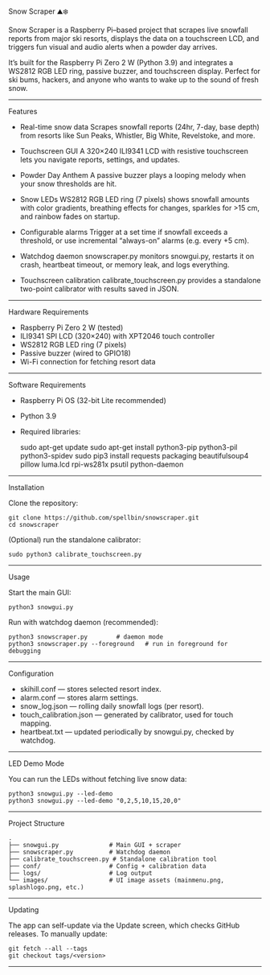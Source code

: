 Snow Scraper ⛰️❄️

Snow Scraper is a Raspberry Pi–based project that scrapes live snowfall
reports from major ski resorts, displays the data on a touchscreen LCD,
and triggers fun visual and audio alerts when a powder day arrives.

It’s built for the Raspberry Pi Zero 2 W (Python 3.9) and integrates a
WS2812 RGB LED ring, passive buzzer, and touchscreen display. Perfect
for ski bums, hackers, and anyone who wants to wake up to the sound of
fresh snow.

------------------------------------------------------------------------

Features

-   Real-time snow data
    Scrapes snowfall reports (24hr, 7-day, base depth) from resorts like
    Sun Peaks, Whistler, Big White, Revelstoke, and more.

-   Touchscreen GUI
    A 320×240 ILI9341 LCD with resistive touchscreen lets you navigate
    reports, settings, and updates.

-   Powder Day Anthem
    A passive buzzer plays a looping melody when your snow thresholds
    are hit.

-   Snow LEDs
    WS2812 RGB LED ring (7 pixels) shows snowfall amounts with color
    gradients, breathing effects for changes, sparkles for >15 cm, and
    rainbow fades on startup.

-   Configurable alarms
    Trigger at a set time if snowfall exceeds a threshold, or use
    incremental “always-on” alarms (e.g. every +5 cm).

-   Watchdog daemon
    snowscraper.py monitors snowgui.py, restarts it on crash, heartbeat
    timeout, or memory leak, and logs everything.

-   Touchscreen calibration
    calibrate_touchscreen.py provides a standalone two-point calibrator
    with results saved in JSON.

------------------------------------------------------------------------

Hardware Requirements

-   Raspberry Pi Zero 2 W (tested)
-   ILI9341 SPI LCD (320×240) with XPT2046 touch controller
-   WS2812 RGB LED ring (7 pixels)
-   Passive buzzer (wired to GPIO18)
-   Wi-Fi connection for fetching resort data

------------------------------------------------------------------------

Software Requirements

-   Raspberry Pi OS (32-bit Lite recommended)
-   Python 3.9
-   Required libraries:

    sudo apt-get update
    sudo apt-get install python3-pip python3-pil python3-spidev
    sudo pip3 install requests packaging beautifulsoup4 pillow luma.lcd rpi-ws281x psutil python-daemon

------------------------------------------------------------------------

Installation

Clone the repository:

    git clone https://github.com/spellbin/snowscraper.git
    cd snowscraper

(Optional) run the standalone calibrator:

    sudo python3 calibrate_touchscreen.py

------------------------------------------------------------------------

Usage

Start the main GUI:

    python3 snowgui.py

Run with watchdog daemon (recommended):

    python3 snowscraper.py        # daemon mode
    python3 snowscraper.py --foreground   # run in foreground for debugging

------------------------------------------------------------------------

Configuration

-   skihill.conf — stores selected resort index.
-   alarm.conf — stores alarm settings.
-   snow_log.json — rolling daily snowfall logs (per resort).
-   touch_calibration.json — generated by calibrator, used for touch
    mapping.
-   heartbeat.txt — updated periodically by snowgui.py, checked by
    watchdog.

------------------------------------------------------------------------

LED Demo Mode

You can run the LEDs without fetching live snow data:

    python3 snowgui.py --led-demo
    python3 snowgui.py --led-demo "0,2,5,10,15,20,0"

------------------------------------------------------------------------

Project Structure

    .
    ├── snowgui.py              # Main GUI + scraper
    ├── snowscraper.py          # Watchdog daemon
    ├── calibrate_touchscreen.py # Standalone calibration tool
    ├── conf/                   # Config + calibration data
    ├── logs/                   # Log output
    └── images/                 # UI image assets (mainmenu.png, splashlogo.png, etc.)

------------------------------------------------------------------------

Updating

The app can self-update via the Update screen, which checks GitHub
releases.
To manually update:

    git fetch --all --tags
    git checkout tags/<version>

------------------------------------------------------------------------
